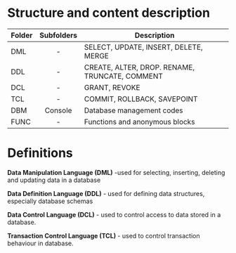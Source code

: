 # Structure and content description

| Folder        | Subfolders | Description  |
| ------------- |:-------:| -------------------------|
| DML           | -       | SELECT, UPDATE, INSERT, DELETE, MERGE |
| DDL           | -       | CREATE, ALTER, DROP. RENAME, TRUNCATE, COMMENT |
| DCL           | -       | GRANT, REVOKE |
| TCL           | -       | COMMIT, ROLLBACK, SAVEPOINT |
| DBM           | Console | Database management codes |
| FUNC          | -       | Functions and anonymous blocks |


# Definitions

**Data Manipulation Language (DML)** -used for selecting, inserting, deleting and updating data in a database

**Data Definition Language (DDL)** - used for defining data structures, especially database schemas

**Data Control Language (DCL)** - used to control access to data stored in a database.

**Transaction Control Language (TCL)** - used to control transaction behaviour in database.
